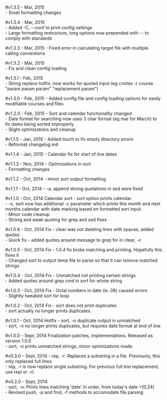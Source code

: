 #v1.3.5 - Mar, 2015  
  \- Small formatting changes  

#v1.3.4 - Mar, 2015  
  \- Added -C, --conf to print config settings  
  \- Large formatting restructure, long options now prepended with -- to comply with standards  

#v1.3.3 - Mar, 2015
  \- Fixed error in calculating target file with multiple calling conventions  

#v1.3.2 - Mar, 2015  
  \- Fix and clean config loading  

#v1.3.1 - Feb, 2015  
  \- String replace hotfix, now works for quoted input (eg cnotes -r course "param param param" "replacement param")  

#v1.3.0 - Feb, 2015
  \- Added config file and config loading options for easily modifiable courses and files  

#v1.2.0 - Feb, 2015
  \- Sort and calendar functionality changed  
    \- Date format for searching now uses 3 char format (eg mar for March) to fix dates being sorted improperly  
  \- Slight optimizations and cleanup  

#v1.1.5 - Jan, 2015
  \- Added touch to fix empty directory errors  
  \- Reformat changelog.md  

#v1.1.4 - Jan, 2015
  \- Calendar fix for start of line dates  

#v1.1.3 - Nov, 2014
  \- Optimizations in sort  
  \- Formatting changes  

#v1.1.2 - Oct, 2014
  \- minor sort output formatting  

#v1.1.1 - Oct, 2014
  \- -a, append strong quotations in sed were fixed  

#v1.1.0 - Oct, 2014
Calendar sort - sort option prints calendar.  
  \- -o, sort now has additional -c parameter which prints this month and next months calendar with date marking based on formatted sort input.  
  \- Minor code cleanup  
  \- Strong and weak quoting for grep and sed fixes  

#v1.0.6 - Oct, 2014
Fix - clear was not deleting lines with spaces, added quotes  
  \- Quick fix - added quotes around message to grep for in clear, -c  

#v1.0.5 - Oct, 2014
Fix - 1.0.4 fix broke matching and printing. Hopefully this fixes it  
  \- Changed sort to output temp file to parse so that it can remove matched strings  

#v1.0.4 - Oct, 2014
Fix - Unmatched not printing certain strings  
  \- Added quotes around grep cmd in sort for whole string  

#v1.0.3 - Oct, 2014
Fix - Octal numbers in date (ie. 08) caused errors  
  \- Slightly tweaked sort for loop  

#v1.0.2 - Oct, 2014
Fix - sort does not print duplicates  
  \- sort actually no longer prints duplicates.  

#v1.0.1 - Oct, 2014
Hotfix - sort, -o duplicate output in unmatched  
  \- sort, -o no longer prints duplicates, but requires date format at end of line  

#v1.0.0 - Sept, 2014
Finalization patches, implementations. Released as version 1.0.0  
  \- sort, -o prints unmatched strings, minor optimizations made.  

#v0.3.0 - Sept, 2014
  \- rep, -r: Replaces a substring in a file. Previously, this only replaced full lines.  
  \- rep, -r is now replace single substring. For previous full line replacement, use repl or -rl.  

#v0.2.0 - Sept, 2014  
  \- sort, -o: Prints lines matching 'date' in order, from today's date +[0,24]  
  \- Revised push, -p and find, -f methods to accomodate file parsing  
